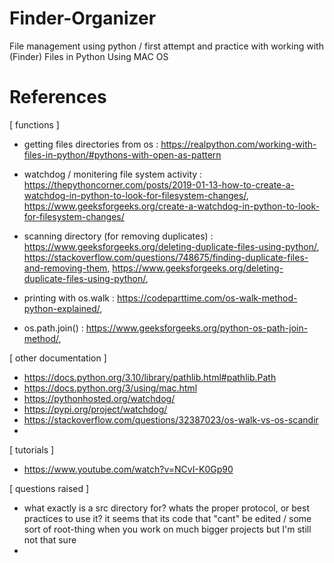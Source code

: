 # Finder-Organizer
File management using python / first attempt and practice with working with (Finder) Files in Python 
Using MAC OS

# References
[ functions ]
  * getting files directories from os :
    https://realpython.com/working-with-files-in-python/#pythons-with-open-as-pattern
    
  * watchdog / monitering file system activity :
    https://thepythoncorner.com/posts/2019-01-13-how-to-create-a-watchdog-in-python-to-look-for-filesystem-changes/,
    https://www.geeksforgeeks.org/create-a-watchdog-in-python-to-look-for-filesystem-changes/
    
  * scanning directory (for removing duplicates) : 
  https://www.geeksforgeeks.org/deleting-duplicate-files-using-python/,
  https://stackoverflow.com/questions/748675/finding-duplicate-files-and-removing-them, 
  https://www.geeksforgeeks.org/deleting-duplicate-files-using-python/,

  * printing with os.walk :
    https://codeparttime.com/os-walk-method-python-explained/,

  * os.path.join() :
    https://www.geeksforgeeks.org/python-os-path-join-method/,
  

[ other documentation ] 
  * https://docs.python.org/3.10/library/pathlib.html#pathlib.Path
  * https://docs.python.org/3/using/mac.html
  * https://pythonhosted.org/watchdog/
  * https://pypi.org/project/watchdog/
  * https://stackoverflow.com/questions/32387023/os-walk-vs-os-scandir
  * 

[ tutorials ]
 * https://www.youtube.com/watch?v=NCvI-K0Gp90

[ questions raised ] 
  * what exactly is a src directory for? whats the proper protocol, or best practices to use it?
    it seems that its code that "cant" be edited / some sort of root-thing when you work
    on much bigger projects but I'm still not that sure
  * 
